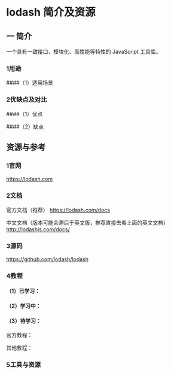 # lodash 简介及资源

## 一 简介
一个具有一致接口、模块化、高性能等特性的 JavaScript 工具库。

### 1用途
####（1）适用场景


### 2优缺点及对比
####（1）优点

####（2）缺点



## 资源与参考

### 1官网
https://lodash.com

### 2文档
官方文档（推荐）
https://lodash.com/docs

中文文档（版本可能会滞后于英文版，推荐直接去看上面的英文文档）
http://lodashjs.com/docs/

### 3源码
https://github.com/lodash/lodash

### 4教程
#### （1）已学习：


#### （2）学习中：


#### （3）待学习：
官方教程：

其他教程：

### 5工具与资源



